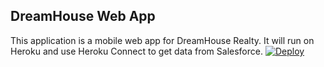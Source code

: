 DreamHouse Web App
------------------

This application is a mobile web app for DreamHouse Realty. It will run on Heroku and use Heroku Connect to get data from Salesforce.
<a href="https://heroku.com/deploy"><img src="https://www.herokucdn.com/deploy/button.svg" alt="Deploy"></a>

